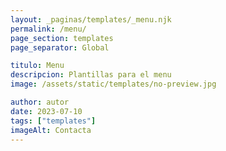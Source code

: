 ```yaml
---
layout: _paginas/templates/_menu.njk
permalink: /menu/
page_section: templates
page_separator: Global

titulo: Menu
descripcion: Plantillas para el menu
image: /assets/static/templates/no-preview.jpg

author: autor
date: 2023-07-10
tags: ["templates"]
imageAlt: Contacta
---
```

